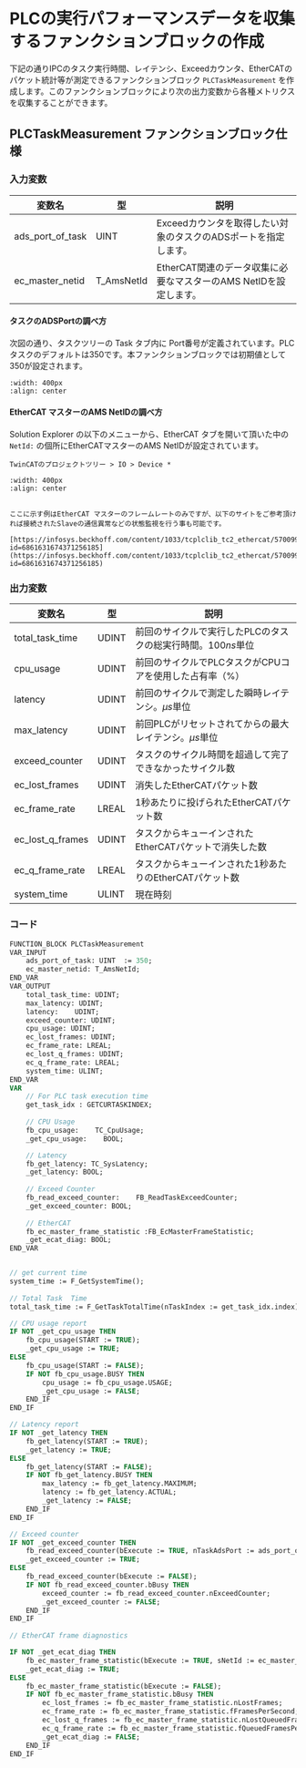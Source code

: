 # PLCの実行パフォーマンスデータを収集するファンクションブロックの作成

下記の通りIPCのタスク実行時間、レイテンシ、Exceedカウンタ、EtherCATのパケット統計等が測定できるファンクションブロック `PLCTaskMeasurement` を作成します。このファンクションブロックにより次の出力変数から各種メトリクスを収集することができます。

## PLCTaskMeasurement ファンクションブロック仕様

### 入力変数




|変数名|型|説明|
|-|-|-|
|ads_port_of_task| UINT|Exceedカウンタを取得したい対象のタスクのADSポートを指定します。|
|ec_master_netid|T_AmsNetId|EtherCAT関連のデータ収集に必要なマスターのAMS NetIDを設定します。|

#### タスクのADSPortの調べ方

次図の通り、タスクツリーの Task タブ内に Port番号が定義されています。PLCタスクのデフォルトは350です。本ファンクションブロックでは初期値として350が設定されます。

```{image} assets/2023-02-19-18-32-49.png
:width: 400px
:align: center
```

#### EtherCAT マスターのAMS NetIDの調べ方

Solution Explorer の以下のメニューから、EtherCAT タブを開いて頂いた中の `NetId:` の個所にEtherCATマスターのAMS NetIDが設定されています。

```
TwinCATのプロジェクトツリー > IO > Device *
```

```{image} assets/2023-02-20-10-51-53.png
:width: 400px
:align: center
```

```{admonition} EtherCATのメトリクスについて

ここに示す例はEtherCAT マスターのフレームレートのみですが、以下のサイトをご参考頂ければ接続されたSlaveの通信異常などの状態監視を行う事も可能です。

[https://infosys.beckhoff.com/content/1033/tcplclib_tc2_ethercat/57009931.html?id=6861631674371256185](https://infosys.beckhoff.com/content/1033/tcplclib_tc2_ethercat/57009931.html?id=6861631674371256185)

```

### 出力変数

|変数名|型|説明|
|-|-|-|
|total_task_time| UDINT|前回のサイクルで実行したPLCのタスクの総実行時間。100$ns$単位|
|cpu_usage| UDINT|前回のサイクルでPLCタスクがCPUコアを使用した占有率（$\%$）|
|latency| UDINT|前回のサイクルで測定した瞬時レイテンシ。$\mu s$単位|
|max_latency| UDINT|前回PLCがリセットされてからの最大レイテンシ。$\mu s$単位|
|exceed_counter| UDINT|タスクのサイクル時間を超過して完了できなかったサイクル数|
|ec_lost_frames| UDINT|消失したEtherCATパケット数|
|ec_frame_rate| LREAL|1秒あたりに投げられたEtherCATパケット数|
|ec_lost_q_frames| UDINT|タスクからキューインされたEtherCATパケットで消失した数|
|ec_q_frame_rate| LREAL|タスクからキューインされた1秒あたりのEtherCATパケット数|
|system_time| ULINT|現在時刻|

### コード

``` pascal
FUNCTION_BLOCK PLCTaskMeasurement
VAR_INPUT
	ads_port_of_task: UINT  := 350;
    ec_master_netid: T_AmsNetId;
END_VAR
VAR_OUTPUT
    total_task_time: UDINT;
    max_latency: UDINT;
    latency:    UDINT;
    exceed_counter: UDINT;
    cpu_usage: UDINT;
    ec_lost_frames: UDINT;
    ec_frame_rate: LREAL;
    ec_lost_q_frames: UDINT;
    ec_q_frame_rate: LREAL;
    system_time: ULINT;
END_VAR
VAR    
    // For PLC task execution time
    get_task_idx : GETCURTASKINDEX;
    
    // CPU Usage
    fb_cpu_usage:    TC_CpuUsage;
    _get_cpu_usage:    BOOL;

    // Latency
    fb_get_latency: TC_SysLatency;
    _get_latency: BOOL;
    
    // Exceed Counter
    fb_read_exceed_counter:    FB_ReadTaskExceedCounter;
    _get_exceed_counter: BOOL;
    
    // EtherCAT
    fb_ec_master_frame_statistic :FB_EcMasterFrameStatistic;
    _get_ecat_diag: BOOL;
END_VAR


// get current time
system_time := F_GetSystemTime();
 
// Total Task  Time
total_task_time := F_GetTaskTotalTime(nTaskIndex := get_task_idx.index);

// CPU usage report
IF NOT _get_cpu_usage THEN
    fb_cpu_usage(START := TRUE);
    _get_cpu_usage := TRUE;
ELSE
    fb_cpu_usage(START := FALSE);
    IF NOT fb_cpu_usage.BUSY THEN
        cpu_usage := fb_cpu_usage.USAGE;
        _get_cpu_usage := FALSE;
    END_IF
END_IF

// Latency report
IF NOT _get_latency THEN
    fb_get_latency(START := TRUE);
    _get_latency := TRUE;
ELSE
    fb_get_latency(START := FALSE);
    IF NOT fb_get_latency.BUSY THEN
        max_latency := fb_get_latency.MAXIMUM;
        latency := fb_get_latency.ACTUAL;
        _get_latency := FALSE;
    END_IF
END_IF

// Exceed counter
IF NOT _get_exceed_counter THEN
    fb_read_exceed_counter(bExecute := TRUE, nTaskAdsPort := ads_port_of_task);
    _get_exceed_counter := TRUE;
ELSE
    fb_read_exceed_counter(bExecute := FALSE);
    IF NOT fb_read_exceed_counter.bBusy THEN
        exceed_counter := fb_read_exceed_counter.nExceedCounter;
        _get_exceed_counter := FALSE;
    END_IF
END_IF
    
// EtherCAT frame diagnostics

IF NOT _get_ecat_diag THEN
    fb_ec_master_frame_statistic(bExecute := TRUE, sNetId := ec_master_netid);
    _get_ecat_diag := TRUE;
ELSE
    fb_ec_master_frame_statistic(bExecute := FALSE);
    IF NOT fb_ec_master_frame_statistic.bBusy THEN
        ec_lost_frames := fb_ec_master_frame_statistic.nLostFrames;
        ec_frame_rate := fb_ec_master_frame_statistic.fFramesPerSecond;
        ec_lost_q_frames := fb_ec_master_frame_statistic.nLostQueuedFrames;
        ec_q_frame_rate := fb_ec_master_frame_statistic.fQueuedFramesPerSecond;
        _get_ecat_diag := FALSE;
    END_IF
END_IF




```